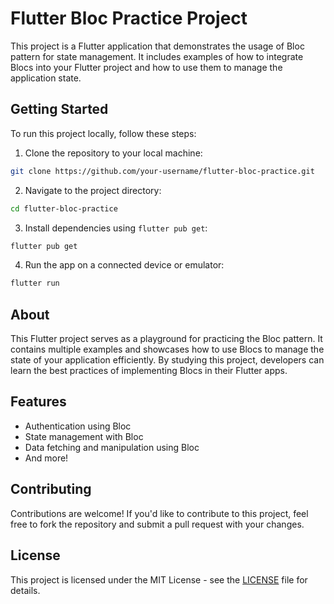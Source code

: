 # Flutter Bloc Practice Project

This project is a Flutter application that demonstrates the usage of Bloc pattern for state management. It includes examples of how to integrate Blocs into your Flutter project and how to use them to manage the application state.

## Getting Started

To run this project locally, follow these steps:

1. Clone the repository to your local machine:

```bash
git clone https://github.com/your-username/flutter-bloc-practice.git
```

2. Navigate to the project directory:

```bash
cd flutter-bloc-practice
```

3. Install dependencies using `flutter pub get`:

```bash
flutter pub get
```

4. Run the app on a connected device or emulator:

```bash
flutter run
```

## About

This Flutter project serves as a playground for practicing the Bloc pattern. It contains multiple examples and showcases how to use Blocs to manage the state of your application efficiently. By studying this project, developers can learn the best practices of implementing Blocs in their Flutter apps.

## Features

- Authentication using Bloc
- State management with Bloc
- Data fetching and manipulation using Bloc
- And more!

## Contributing

Contributions are welcome! If you'd like to contribute to this project, feel free to fork the repository and submit a pull request with your changes.

## License

This project is licensed under the MIT License - see the [LICENSE](LICENSE) file for details.
